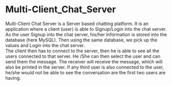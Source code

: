 # Multi-Client_Chat_Server
Multi-Client Chat Server is a Server based chatting platform. It is an application where a client (user) is able to Signup/Login into the chat server. As the user Signup into the chat server, his/her information is stored into the database (here MySQL). Then using the same database, we pick up the values and Login into the chat server.  
The client then has to connect to the server, then he is able to see all the users connected to that server. He /She can then select the user and can send them the message. The receiver will receive the message, which will also be printed in the server. 
If any third user is also connected to the user, he/she would not be able to see the conversation are the first two users are having. 
